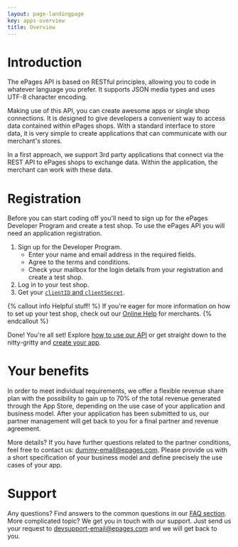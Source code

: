 ```yaml
---
layout: page-landingpage
key: apps-overview
title: Overview
---
```


# Introduction

The ePages API is based on RESTful principles, allowing you to code in whatever language you prefer. It supports JSON media types and uses UTF-8 character encoding.

Making use of this API, you can create awesome apps or single shop connections. It is designed to give developers a convenient way to access data contained within ePages shops. With a standard interface to store data, it is very simple to create applications that can communicate with our merchant's stores.

In a first approach, we support 3rd party applications that connect via the REST API to ePages shops to exchange data. Within the application, the merchant can work with these data.

# Registration

Before you can start coding off you'll need to sign up for the ePages Developer Program and create a test shop. To use the ePages API you will need an application registration.

1. Sign up for the Developer Program.
    * Enter your name and email address in the required fields.
    * Agree to the terms and conditions.
    * Check your mailbox for the login details from your registration and create a test shop.
2. Log in to your test shop.
3. Get your [`clientID` and `clientSecret`](page:apps-develop-app#get-your-credentials).

{% callout info Helpful stuff! %}
If you're eager for more information on how to set up your test shop, check out our [Online Help](https://www.online-help-center.com/) for merchants.
{% endcallout %}

Done! You're all set! Explore [how to use our API](page:apps-using-the-api) or get straight down to the nitty-gritty and [create your app](page:apps-develop-app#create-an-app).

# Your benefits

In order to meet individual requirements, we offer a flexible revenue share plan with the possibility to gain up to 70% of the total revenue generated through the App Store, depending on the use case of your application and business model. After your application has been submitted to us, our partner management will get back to you for a final partner and revenue agreement.

More details? If you have further questions related to the partner conditions, feel free to contact us: dummy-email@epages.com. Please provide us with a short specification of your business model and define precisely the use cases of your app.

# Support

Any questions? Find answers to the common questions in our [FAQ section](page:faq). More complicated topic? We get you in touch with our support. Just send us your request to devsupport-email@epages.com and we will get back to you.
